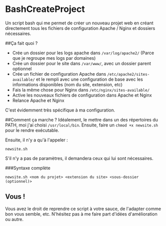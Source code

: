 BashCreateProject
=================

Un script bash qui me permet de créer un nouveau projet web en créant directement tous les fichiers de configuration Apache / Nginx et dossiers nécessaires.

##Ça fait quoi ?
- Crée un dossier pour les logs apache dans ```/var/log/apache2/``` (Parce que je regroupe mes logs par domaines)
- Crée un dossier pour le site dans ```/var/www/```, avec un dossier parent optionnel
- Crée un fichier de configuration Apache dans ```/etc/apache2/sites-available/``` et le rempli avec une configuration de base avec les informations disponibles (nom du site, extension, etc)
- Fais la même chose pour Nginx dans ```/etc/nginx/sites-available/```
- Active les nouveaux fichiers de configuration dans Apache et Nginx
- Relance Apache et Nginx

C'est évidemment très spécifique à ma configuration.

##Comment ça marche ?
Idéalement, le mettre dans un des répertoires du PATH, moi j'ai choisi ```/usr/local/bin```. Ensuite, faire un ```chmod +x newsite.sh``` pour le rendre exécutable.

Ensuite, il n'y a qu'à l'appeler :
```Shell
newsite.sh
```

S'il n'y a pas de paramètres, il demandera ceux qui lui sont nécessaires.

###Syntaxe complète
```Shell
newsite.sh <nom du projet> <extension du site> <sous-dossier (optionnel)>
```

## Vous !
Vous avez le droit de reprendre ce script à votre sauce, de l'adapter comme bon vous semble, etc. N'hésitez pas à me faire part d'idées d'amélioration ou autre.
